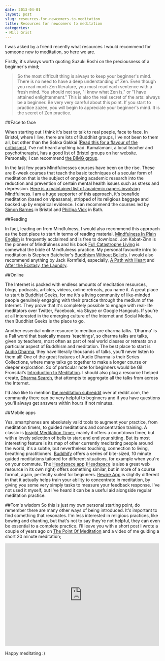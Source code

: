 ```yaml
---
date: 2013-04-01
layout: post
slug: resources-for-newcomers-to-meditation
title: Resources for newcomers to meditation
categories:
- Mill Grist
---
```


I was asked by a friend recently what resources I would recommend for someone new to meditation, so here we are.

Firstly, it's always worth quoting Suzuki Roshi on the preciousness of a beginner's mind;

> So the most difficult thing is always to keep your beginner's mind. There is no need to have a deep understanding of Zen. Even though you read much Zen literature, you must read each sentence with a fresh mind. You should not say, "I know what Zen is," or "I have attained enlightenment." This is also the real secret of the arts: always be a beginner. Be very very careful about this point. If you start to practice zazen, you will begin to appreciate your beginner's mind. It is the secret of Zen practice.

##Face to face

When starting out I think it's best to talk to real poeple, face to face. In Bristol, where I live, there are lots of Buddhist groups, I've not been to them all, but other than the Sokka Gakkai ([Read this for a flavour of the criticisms](http://dangerousharvests.blogspot.co.uk/2010/05/soka-gakkai-buddhism-and-wanting-to-be.html)), I've not heard anything bad. Kamalamani, a local teacher and psychotherapist, has [a good list of Bristol groups on her website](http://www.kamalamani.co.uk/Bristol_Buddhist_Centre_links.html). Personally, I can recommend [the BIMG group](http://www.bristolmeditation.org.uk/).

In the last few years Mindfulnesses courses have been on the rise. These are 8-week courses that teach the basic techniques of a secular form of meditation that is the subject of ongoing academic research into the reduction and prevention of certain mental health issues such as stress and depression. [Here is a maintained list of academic papers involving Mindfulness](http://www.reddit.com/r/meditationpapers). I am a huge supporter of this approach, it's bonafide meditation (based on vipassana), stripped of its religious baggage and backed up by empirical evidence. I can recommend the courses led by [Simon Barnes](http://www.beingmindful.me/Mindfulness_Courses_In_Bristol/Home.html) in Bristol and [Phillipa Vick](http://www.beingmindful.me/Mindfulness_Courses_In_Bristol/Home.html) in Bath.

##Reading

In fact, leading on from Mindfulness, I would also recommend this approach as the best place to start in terms of reading material. [Mindfulness In Plain English](http://www.urbandharma.org/udharma4/mpe.html) is frequently acclaimed and is free to download. Jon Kabat-Zinn is the pioneer of Mindfulness and his book [Full Catastrophe Living](http://www.amazon.co.uk/Full-Catastrophe-Living-mindfulness-meditation/dp/0749915854/ref=sr_1_1?s=books&ie=UTF8&qid=1364824417&sr=1-1) is somewhat the bible of Mindfulness practice. My personal favourite intro to meditation is Stephen Batchelor's [Buddhism Without Beliefs](http://www.amazon.co.uk/Buddhism-Without-Beliefs-Contemporary-Awakening/dp/0747538433). I would also recommend anything by Jack Kornfield, especially, [A Path with Heart](http://www.amazon.co.uk/Path-Heart-Jack-Kornfield/dp/0712657800/ref=sr_1_1?s=books&ie=UTF8&qid=1364824266&sr=1-1) and [After the Ecstasy, the Laundry](http://www.amazon.co.uk/After-Ecstasy-Laundry-Jack-Kornfield/dp/0712606580/ref=sr_1_2?s=books&ie=UTF8&qid=1364824266&sr=1-2).

##Online

The Internet is packed with endless amounts of meditation resources, blogs, podcasts, articles, videos, online retreats, you name it. A great place to start is [Buddhist Geeks](http://www.buddhistgeeks.com/), for me it's a living community of like-minded people genuinely engaging with their practice through the medium of the Internet. They prove that it's completely possible to engage with real-life meditators over Twitter, Facebook, via Skype or Google Hangouts. If you're at all interested in the emerging culture of the Internet and Social Media, then Buddhist Geeks is the place to go.

Another essential online resource to mention are dharma talks. 'Dharma' is a Pali word that basically means 'teachings', so dharma talks are talks, given by teachers, most often as part of real world classes or retreats on a particular aspect of Buddhism and meditation. The best place to start is [Audio Dharma](http://www.audiodharma.org/), they have literally thousands of talks, you'll never listen to them all! One of the great features of Audio Dharma is their Series Collections, where many talks go together to make a longer course or deeper exploration. So of particular note for beginners would be Gil Fronsdal's [Introduction to Meditation](http://www.audiodharma.org/series/1/talk/1762/). I should also plug a resource I helped create, [Dharma Search](http://dharmasearch.com/), that attempts to aggregate all the talks from across the Internet.

I'd also like to mention [the meditation subreddit](http://www.reddit.com/r/meditation) over at reddit.com, the community there can be very helpful to beginners and if you have questions you'll always get answers within hours if not minutes.

##Mobile apps

Yes, smartphones are absolutely valid tools to augment your practice, from meditation timers, to guided meditations and concentration training. A classic is [Insight Meditation Timer](https://insighttimer.com/), mainly it offers a countdown timer, but with a lovely selection of bells to start and end your sitting. But its most interesting feature is its map of other currently meditating people around the world, it's a subtle, but nevertheless touching, connection to living, breathing practitioners. [Buddhify](http://buddhify.com/) offers a series of bite-sized, 10 minute guided meditations tailored for different situations, for example when you're on your commute. The [Headspace app](http://www.getsomeheadspace.com/shop/headspace-meditation-app.aspx) ([Headspace](http://www.getsomeheadspace.com/) is also a great web resource in its own right) offers something similar, but in more of a course format, again, perfectly suited for beginners. [Rewire App](http://rewireapp.com/) is slightly different in that it actually helps train your ability to concentrate in meditation, by giving you some very simply tasks to measure your feedback response. I've not used it myself, but I've heard it can be a useful aid alongside regular meditation practice.

##Tom's wisdom
So this is just my own personal starting point, do remember there are many other ways of being introduced. It's important to find something that resonates. I'm less interested in religious practices, like bowing and chanting, but that's not to say they're not helpful, they can even be essential to a complete practice. I'll leave you with a short post I wrote a couple of years ago on [The Point Of Meditation](http://tombh.co.uk/the-point-of-meditation/) and a video of me guiding a short 20 minute meditation;

<iframe src="http://player.vimeo.com/video/63506071" width="500" height="334" frameborder="0" webkitAllowFullScreen mozallowfullscreen allowFullScreen></iframe>

Happy meditating :)
